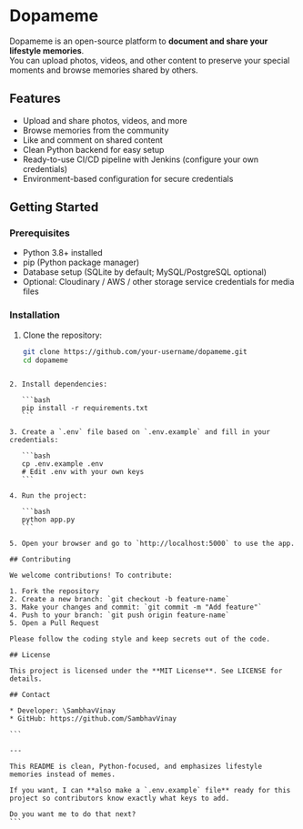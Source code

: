 
# Dopameme

Dopameme is an open-source platform to **document and share your lifestyle memories**.  
You can upload photos, videos, and other content to preserve your special moments and browse memories shared by others.

## Features
- Upload and share photos, videos, and more
- Browse memories from the community
- Like and comment on shared content
- Clean Python backend for easy setup
- Ready-to-use CI/CD pipeline with Jenkins (configure your own credentials)
- Environment-based configuration for secure credentials

## Getting Started

### Prerequisites
- Python 3.8+ installed
- pip (Python package manager)
- Database setup (SQLite by default; MySQL/PostgreSQL optional)
- Optional: Cloudinary / AWS / other storage service credentials for media files

### Installation
1. Clone the repository:
   ```bash
   git clone https://github.com/your-username/dopameme.git
   cd dopameme
````

2. Install dependencies:

   ```bash
   pip install -r requirements.txt
   ```

3. Create a `.env` file based on `.env.example` and fill in your credentials:

   ```bash
   cp .env.example .env
   # Edit .env with your own keys
   ```

4. Run the project:

   ```bash
   python app.py
   ```

5. Open your browser and go to `http://localhost:5000` to use the app.

## Contributing

We welcome contributions! To contribute:

1. Fork the repository
2. Create a new branch: `git checkout -b feature-name`
3. Make your changes and commit: `git commit -m "Add feature"`
4. Push to your branch: `git push origin feature-name`
5. Open a Pull Request

Please follow the coding style and keep secrets out of the code.

## License

This project is licensed under the **MIT License**. See LICENSE for details.

## Contact

* Developer: \SambhavVinay
* GitHub: https://github.com/SambhavVinay

```

---

This README is clean, Python-focused, and emphasizes lifestyle memories instead of memes.  

If you want, I can **also make a `.env.example` file** ready for this project so contributors know exactly what keys to add.  

Do you want me to do that next?
```
